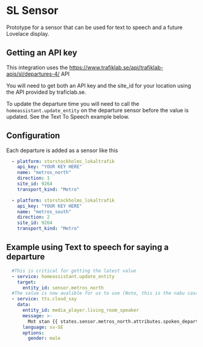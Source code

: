 # SL Sensor

Prototype for a sensor that can be used for text to speech and a future Lovelace display.

## Getting an API key

This integration uses the https://www.trafiklab.se/api/trafiklab-apis/sl/departures-4/ API

You will need to get both an API key and the site_id for your location using the API provided by traficlab.se. 

To update the departure time you will need to call the `homeassistant.update_entity` on the departure sensor before the value is updated. See the Text To Speech example below.

## Configuration

Each departure is added as a sensor like this

```yaml
  - platform: storstockholms_lokaltrafik
    api_key: "YOUR KEY HERE"
    name: "metros_north"
    direction: 1
    site_id: 9264
    transport_kind: "Metro"

  - platform: storstockholms_lokaltrafik
    api_key: "YOUR KEY HERE"
    name: "metros_south"
    direction: 2
    site_id: 9264
    transport_kind: "Metro"

```



## Example using Text to speech for saying a departure

```yaml
  #This is critical for getting the latest value
  - service: homeassistant.update_entity
    target:
      entity_id: sensor.metros_north
  #The value is now avalible for us to use (Note, this is the nabu casa TTS engine!!)
  - service: tts.cloud_say
    data:
      entity_id: media_player.living_room_speaker
      message: >-
        Mot stan {{ states.sensor.metros_north.attributes.spoken_departure }}
      language: sv-SE
      options:
        gender: male
```


